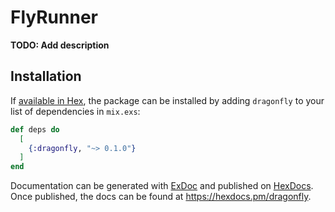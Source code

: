 # FlyRunner

**TODO: Add description**

## Installation

If [available in Hex](https://hex.pm/docs/publish), the package can be installed
by adding `dragonfly` to your list of dependencies in `mix.exs`:

```elixir
def deps do
  [
    {:dragonfly, "~> 0.1.0"}
  ]
end
```

Documentation can be generated with [ExDoc](https://github.com/elixir-lang/ex_doc)
and published on [HexDocs](https://hexdocs.pm). Once published, the docs can
be found at <https://hexdocs.pm/dragonfly>.

